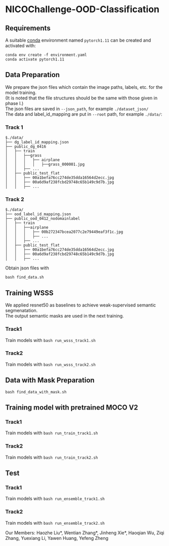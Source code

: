 # NICOChallenge-OOD-Classification


## Requirements
A suitable [conda](https://conda.io/) environment named `pytorch1.11` can be created
and activated with:

```
conda env create -f environment.yaml
conda activate pytorch1.11
```

## Data Preparation
We prepare the json files which contain the image paths, labels, etc. for the model training.  
(It is noted that the file structures should be the same with those given in phase I.)  
The json files are saved in `--json_path`, for example `./dataset_json/`  
The data and label_id_mapping are put in `--root` path, for example `./data/`:  

### Track 1
```
$./data/
├── dg_label_id_mapping.json
├── public_dg_0416
│   ├── train
│   │   ├──grass
│   │   │   ├── airplane
│   │   │   │   ├──grass_000001.jpg
│   │   ├── ...
│   ├── public_test_flat
│   │   ├── 00a1befa76cc274de35dda16564d2ecc.jpg
│   │   ├── 00a6d9af238fcbd29748c65b149c9d7b.jpg
│   │   ├── ...
```
### Track 2
```
$./data/
├── ood_label_id_mapping.json
├── public_ood_0412_nodomainlabel
│   ├── train
│   │   ├──airplane
│   │   │   ├── 00b272347bcea2077c2e79449eaf3f1c.jpg
│   │   │   ├── ...
│   │   ├── ...
│   ├── public_test_flat
│   │   ├── 00a1befa76cc274de35dda16564d2ecc.jpg
│   │   ├── 00a6d9af238fcbd29748c65b149c9d7b.jpg
│   │   ├── ...
```
Obtain json files with
```
bash find_data.sh
```

## Training WSSS
We applied resnet50 as baselines to achieve weak-supervised semantic segmenatation.  
The output semantic masks are used in the next training. 

### Track1 
Train models with `bash run_wsss_track1.sh`  

### Track2
Train models with `bash run_wsss_track2.sh`

## Data with Mask Preparation
```
bash find_data_with_mask.sh
```
## Training model with pretrained MOCO V2 
### Track1 
Train models with `bash run_train_track1.sh`
### Track2
Train models with `bash run_train_track2.sh`

## Test 
### Track1 
Train models with `bash run_ensemble_track1.sh`
### Track2
Train models with `bash run_ensemble_track2.sh`


Our Members:
Haozhe Liu*, Wentian Zhang*, Jinheng Xie*, Haoqian Wu, Ziqi Zhang, Yuexiang Li, Yawen Huang, Yefeng Zheng
